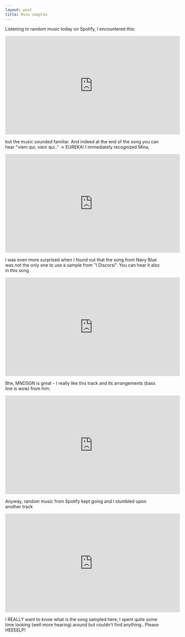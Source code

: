 ```yaml
---
layout: post
title: Mina samples
---
```


Listening to random music today on Spotify, I encountered this:

<iframe width="560" height="315" src="https://www.youtube.com/embed/KoY2xRjiwNI" title="YouTube video player" frameborder="0" allow="accelerometer; autoplay; clipboard-write; encrypted-media; gyroscope; picture-in-picture" allowfullscreen></iframe>

but the music sounded familiar. And indeed at the end of the song you can hear "vieni qui, vieni qui.." -> EUREKA! I immediately recognized Mina, 

<iframe width="560" height="315" src="https://www.youtube.com/embed/4g1yWuMCiCQ" title="YouTube video player" frameborder="0" allow="accelerometer; autoplay; clipboard-write; encrypted-media; gyroscope; picture-in-picture" allowfullscreen></iframe>

I was even more surprised when I found out that the song from Navy Blue was not the only one to use a sample from "I Discorsi". You can hear it also in this song

<iframe width="560" height="315" src="https://www.youtube.com/embed/xlpqsP1t0xE" title="YouTube video player" frameborder="0" allow="accelerometer; autoplay; clipboard-write; encrypted-media; gyroscope; picture-in-picture" allowfullscreen></iframe>

Btw, MNDSGN is great - I really like this track and its arrangements (bass line is wow) from him:

<iframe width="560" height="315" src="https://www.youtube.com/embed/BGgaZ66-hPA" title="YouTube video player" frameborder="0" allow="accelerometer; autoplay; clipboard-write; encrypted-media; gyroscope; picture-in-picture" allowfullscreen></iframe>

Anyway, random music from Spotify kept going and I stumbled upon another track

<iframe width="560" height="315" src="https://www.youtube.com/embed/Ltakk6HipzY" title="YouTube video player" frameborder="0" allow="accelerometer; autoplay; clipboard-write; encrypted-media; gyroscope; picture-in-picture" allowfullscreen></iframe>

I REALLY want to know what is the song sampled here, I spent quite some time looking (well more hearing) around but couldn't find anything.. Please HEEEELP!
